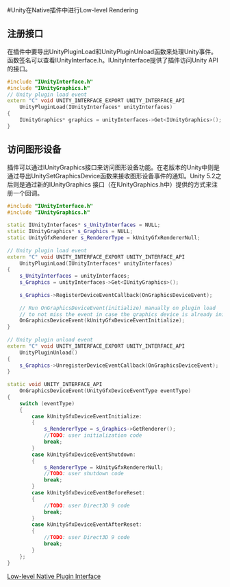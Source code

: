 #Unity在Native插件中进行Low-level Rendering

## 注册接口

在插件中要导出UnityPluginLoad和UnityPluginUnload函数来处理Unity事件。函数签名可以查看IUnityInterface.h。IUnityInterface提供了插件访问Unity API的接口。

```c++
#include "IUnityInterface.h"
#include "IUnityGraphics.h"
// Unity plugin load event
extern "C" void UNITY_INTERFACE_EXPORT UNITY_INTERFACE_API
    UnityPluginLoad(IUnityInterfaces* unityInterfaces)
{
    IUnityGraphics* graphics = unityInterfaces->Get<IUnityGraphics>();
}
```

## 访问图形设备

插件可以通过IUnityGraphics接口来访问图形设备功能。在老版本的Unity中则是通过导出UnitySetGraphicsDevice函数来接收图形设备事件的通知。Unity 5.2之后则是通过新的IUnityGraphics 接口（在IUnityGraphics.h中）提供的方式来注册一个回调。

```c++
#include "IUnityInterface.h"
#include "IUnityGraphics.h"
    
static IUnityInterfaces* s_UnityInterfaces = NULL;
static IUnityGraphics* s_Graphics = NULL;
static UnityGfxRenderer s_RendererType = kUnityGfxRendererNull;
    
// Unity plugin load event
extern "C" void UNITY_INTERFACE_EXPORT UNITY_INTERFACE_API
    UnityPluginLoad(IUnityInterfaces* unityInterfaces)
{
    s_UnityInterfaces = unityInterfaces;
    s_Graphics = unityInterfaces->Get<IUnityGraphics>();
        
    s_Graphics->RegisterDeviceEventCallback(OnGraphicsDeviceEvent);
        
    // Run OnGraphicsDeviceEvent(initialize) manually on plugin load
    // to not miss the event in case the graphics device is already initialized
    OnGraphicsDeviceEvent(kUnityGfxDeviceEventInitialize);
}
    
// Unity plugin unload event
extern "C" void UNITY_INTERFACE_EXPORT UNITY_INTERFACE_API
    UnityPluginUnload()
{
    s_Graphics->UnregisterDeviceEventCallback(OnGraphicsDeviceEvent);
}
    
static void UNITY_INTERFACE_API
    OnGraphicsDeviceEvent(UnityGfxDeviceEventType eventType)
{
    switch (eventType)
    {
        case kUnityGfxDeviceEventInitialize:
        {
            s_RendererType = s_Graphics->GetRenderer();
            //TODO: user initialization code
            break;
        }
        case kUnityGfxDeviceEventShutdown:
        {
            s_RendererType = kUnityGfxRendererNull;
            //TODO: user shutdown code
            break;
        }
        case kUnityGfxDeviceEventBeforeReset:
        {
            //TODO: user Direct3D 9 code
            break;
        }
        case kUnityGfxDeviceEventAfterReset:
        {
            //TODO: user Direct3D 9 code
            break;
        }
    };
}
```



[Low-level Native Plugin Interface](https://docs.unity3d.com/Manual/NativePluginInterface.html)